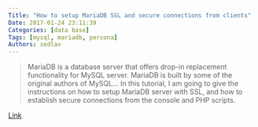 ```yaml
---
Title: "How to setup MariaDB SSL and secure connections from clients"
Date: 2017-01-24 23:11:39
Categories: [data base]
Tags: [mysql, mariadb, percona]
Authors: sedlav
---
```


> MariaDB is a database server that offers drop-in replacement functionality for MySQL server. MariaDB is built by some of the original authors of MySQL...  In this tutorial, I am going to give the instructions on how to setup MariaDB server with SSL, and how to establish secure connections from the console and PHP scripts.

[Link](https://www.cyberciti.biz/faq/how-to-setup-mariadb-ssl-and-secure-connections-from-clients/)
